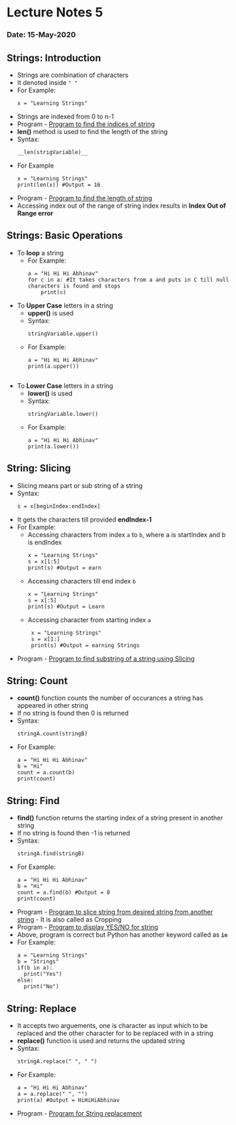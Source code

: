 # Lecture Notes 5
### Date: 15-May-2020

## Strings: Introduction
* Strings are combination of characters
* It denoted inside   `" "`
* For Example: 
  ```
  x = "Learning Strings"
  ```
* Strings are indexed from 0 to n-1
* Program - [Program to find the indices of string]()
* __len()__ method is used to find the length of the string
* Syntax:
  ```
  __len(strigVariable)__
  ```
* For Example  
  ```
  x = "Learning Strings"
  print(len(x)) #Output = 16
  ```
* Program - [Program to find the length of string]()
* Accessing index out of the range of string index results in __Index Out of Range error__

## Strings: Basic Operations
* To __loop__ a string
  * For Example:
    ```
    a = "Hi Hi Hi Abhinav"
    for c in a: #It takes characters from a and puts in C till null characters is found and stops
        print(c)
    ```
* To __Upper Case__ letters in a string
  * __upper()__ is used
  * Syntax:
    ```
    stringVariable.upper()
    ```
  * For Example:
    ```
    a = "Hi Hi Hi Abhinav"
    print(a.upper())
  ```
* To __Lower Case__ letters in a string
  * __lower()__ is used
  * Syntax:
    ```
    stringVariable.lower()
    ```
  * For Example:
    ```
    a = "Hi Hi Hi Abhinav"
    print(a.lower())
    ```

## String: Slicing
* Slicing means part or sub string of a string
* Syntax:
  ```
  s = x[beginIndex:endIndex]
  ```
* It gets the characters till provided __endIndex-1__
* For Example:
  * Accessing characters from index  `a` to `b`, where a is startIndex and b is endIndex
    ```
    x = "Learning Strings"
    s = x[1:5]
    print(s) #Output = earn
    
    ```
   * Accessing characters till end index `b` 
      ```
      x = "Learning Strings"
      s = x[:5]
      print(s) #Output = Learn
      ```
   * Accessing character from starting index `a`
     ```
      x = "Learning Strings"
      s = x[1:]
      print(s) #Output = earning Strings
      ```
* Program - [Program to find substring of a string using Slicing]()

## String: Count
* __count()__ function counts the number of occurances a string has appeared in other string
* If no string is found then 0 is returned
* Syntax:
  ```
  stringA.count(stringB)
  ```
* For Example:
  ```
  a = "Hi Hi Hi Abhinav"
  b = "Hi"
  count = a.count(b)
  print(count)
  ```

## String: Find
* __find()__ function returns the starting index of a string present in another string
* If no string is found then -1 is returned
* Syntax:
  ```
  stringA.find(stringB)
  ```
* For Example:
  ```
  a = "Hi Hi Hi Abhinav"
  b = "Hi"
  count = a.find(b) #Output = 0
  print(count)
  ```
* Program - [Program to slice string from desired string from another string]() - It is also called as Cropping
* Program - [Program to display YES/NO for string]()
* Above, program is correct but Python has another keyword called as __`in`__
* For Example:
  ```
  a = "Learning Strings"
  b = "Strings"
  if(b in a):
    print("Yes")
  else:
    print("No")
  ```

## String: Replace
* It accepts two arguements, one is character as input which to be replaced and the other character for to be replaced with in a string 
* __replace()__ function is used and returns the updated string
* Syntax:
  ``` 
  stringA.replace(" ", " ")
  ```
* For Example:
  ```
  a = "Hi Hi Hi Abhinav"
  a = a.replace(" ", "")
  print(a) #Output = HiHiHiAbhinav
  ```
* Program - [Program for String replacement]()